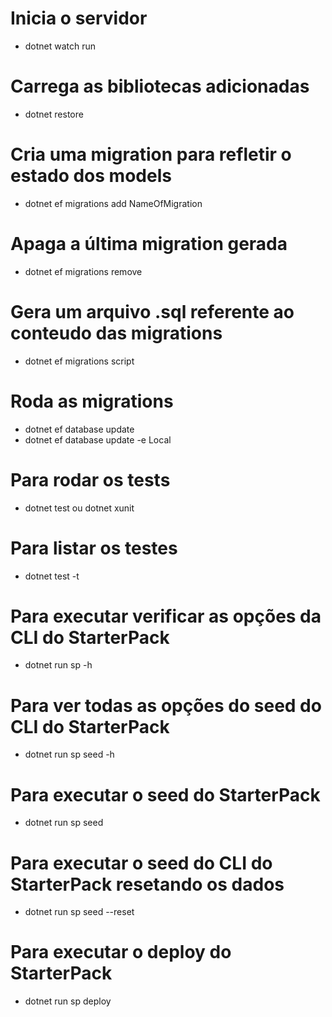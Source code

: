 # Inicia o servidor
- dotnet watch run

# Carrega as bibliotecas adicionadas
- dotnet restore

# Cria uma migration para refletir o estado dos models
- dotnet ef migrations add NameOfMigration

# Apaga a última migration gerada
- dotnet ef migrations remove

# Gera um arquivo .sql referente ao conteudo das migrations
- dotnet ef migrations script

# Roda as migrations
- dotnet ef database update
- dotnet ef database update -e Local

# Para rodar os tests
- dotnet test ou dotnet xunit

# Para listar os testes
- dotnet test -t

# Para executar verificar as opções da CLI do StarterPack
- dotnet run sp -h

# Para ver todas as opções do seed do CLI do StarterPack
- dotnet run sp seed -h

# Para executar o seed do StarterPack
- dotnet run sp seed

# Para executar o seed do CLI do StarterPack resetando os dados
- dotnet run sp seed --reset

# Para executar o deploy do StarterPack
- dotnet run sp deploy